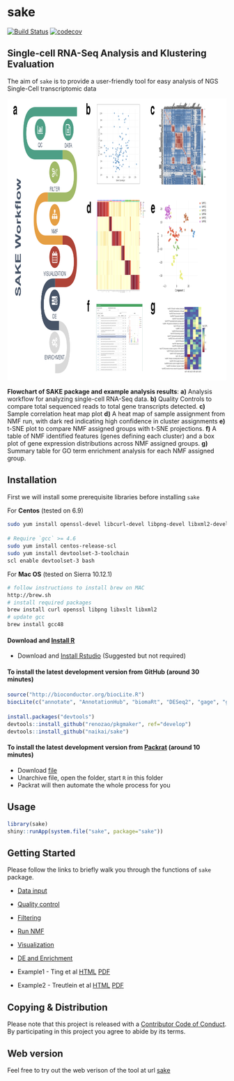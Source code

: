 <!-- README.md is generated from README.Rmd. Please edit that file -->
sake
====

[![Build Status](https://travis-ci.com/naikai/sake.svg?token=qigAqQi4xmKjKDqnm97n&branch=master)](https://travis-ci.com/naikai/sake) [![codecov](https://codecov.io/gh/naikai/sake/branch/master/graph/badge.svg?token=WEipAvcFMf)](https://codecov.io/gh/naikai/sake)

**S**ingle-cell RNA-Seq **A**nalysis and **K**lustering **E**valuation
----------------------------------------------------------------------

The aim of `sake` is to provide a user-friendly tool for easy analysis of NGS Single-Cell transcriptomic data

<img src="vignettes/Figures/SAKE_workflow.png" width="1024px" height="647px" />

**Flowchart of SAKE package and example analysis results**: **a)** Analysis workflow for analyzing single-cell RNA-Seq data. **b)** Quality Controls to compare total sequenced reads to total gene transcripts detected. **c)** Sample correlation heat map plot **d)** A heat map of sample assignment from NMF run, with dark red indicating high confidence in cluster assignments **e)** t-SNE plot to compare NMF assigned groups with t-SNE projections. **f)** A table of NMF identified features (genes defining each cluster) and a box plot of gene expression distributions across NMF assigned groups. **g)** Summary table for GO term enrichment analysis for each NMF assigned group.

Installation
------------

First we will install some prerequisite libraries before installing `sake`

For **Centos** (tested on 6.9)

``` bash
sudo yum install openssl-devel libcurl-devel libpng-devel libxml2-devel libxslt

# Require `gcc` >= 4.6 
sudo yum install centos-release-scl
sudo yum install devtoolset-3-toolchain
scl enable devtoolset-3 bash
```

For **Mac OS** (tested on Sierra 10.12.1)

``` bash
# follow instructions to install brew on MAC
http://brew.sh
# install required packages 
brew install curl openssl libpng libxslt libxml2 
# update gcc
brew install gcc48
```

#### Download and [Install R](http://cran.wustl.edu)

-   Download and [Install Rstudio](https://www.rstudio.com/products/rstudio/download/) (Suggested but not required)

#### To install the latest development version from GitHub (around 30 minutes)

``` r
source("http://bioconductor.org/biocLite.R")
biocLite(c("annotate", "AnnotationHub", "biomaRt", "DESeq2", "gage", "gageData", "GO.db", "pathview"))

install.packages("devtools")
devtools::install_github("renozao/pkgmaker", ref="develop")
devtools::install_github("naikai/sake")
```

#### To install the latest development version from [Packrat](https://rstudio.github.io/packrat/) (around 10 minutes)

-   Download [file](https://drive.google.com/open?id=0B1IIy0OXXU2kQWwzUnBGdTdOc0U)
-   Unarchive file, open the folder, start `R` in this folder
-   Packrat will then automate the whole process for you

Usage
-----

``` r
library(sake)
shiny::runApp(system.file("sake", package="sake"))
```

Getting Started
---------------

Please follow the links to briefly walk you through the functions of `sake` package.

-   [Data input](vignettes/Data_Input.Rmd)
-   [Quality control](vignettes/Quality_Control.Rmd)
-   [Filtering](vignettes/Filtering.Rmd)
-   [Run NMF](vignettes/NMF.Rmd)
-   [Visualization](vignettes/Visualization.Rmd)
-   [DE and Enrichment](vignettes/DE_Enrich.Rmd)

-   Example1 - Ting et al [HTML](vignettes/Ting.Rmd) [PDF](vignettes/Ting_pdf.pdf)
-   Example2 - Treutlein et al [HTML](vignettes/Treutlein.Rmd) [PDF](vignettes/Treutlein_pdf.pdf)

Copying & Distribution
----------------------

Please note that this project is released with a [Contributor Code of Conduct](CONDUCT.md). By participating in this project you agree to abide by its terms.

Web version
-----------

Feel free to try out the web verison of the tool at url [sake](http://sake.mhammell.tools)
